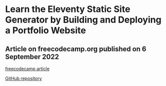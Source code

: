 # Learn the Eleventy Static Site Generator by Building and Deploying a Portfolio Website

## Article on freecodecamp.org published on 6 September 2022

[freecodecamp article](https://www.freecodecamp.org/news/learn-eleventy/)

[GitHub repository](https://github.com/gerhynes/eleventy-portfolio)
